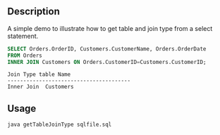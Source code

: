 ## Description
A simple demo to illustrate how to get table and join type from a select statement.

```sql
SELECT Orders.OrderID, Customers.CustomerName, Orders.OrderDate
FROM Orders
INNER JOIN Customers ON Orders.CustomerID=Customers.CustomerID;
```

```
Join Type table Name
---------------------------------------
Inner Join	Customers
``` 

## Usage
`java getTableJoinType sqlfile.sql`


